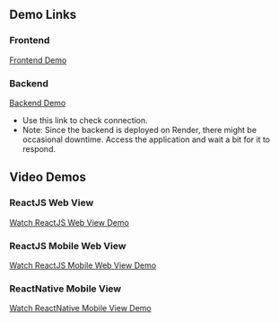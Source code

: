 ## Demo Links

### Frontend
[Frontend Demo](https://master-branch-calendar.vercel.app/)

### Backend
[Backend Demo](https://masterbranchcalendar.onrender.com/v1/status)
  - Use this link to check connection.
  - Note: Since the backend is deployed on Render, there might be occasional downtime. Access the application and wait a bit for it to respond.

## Video Demos

### ReactJS Web View
[Watch ReactJS Web View Demo](https://youtu.be/owWWNWTpgvg)

### ReactJS Mobile Web View
[Watch ReactJS Mobile Web View Demo](https://youtu.be/IqP09mE9kZQ)

### ReactNative Mobile View
[Watch ReactNative Mobile View Demo](https://youtube.com/shorts/pApOef0v4Kk?si=YiQMQdcUw2CG90bP)
